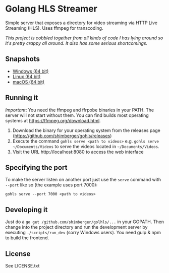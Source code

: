 # Golang HLS Streamer

Simple server that exposes a directory for video streaming via HTTP Live Streaming (HLS). Uses ffmpeg for transcoding.

*This project is cobbled together from all kinds of code I has lying around so it's pretty crappy all around. It also has some serious shortcomings.*

## Snapshots

* [Windows (64 bit)](https://s3.amazonaws.com/gohls/gohls-windows-amd64-snapshot.tar.gz)
* [Linux (64 bit)](https://s3.amazonaws.com/gohls/gohls-linux-amd64-snapshot.tar.gz)
* [macOS (64 bit)](https://s3.amazonaws.com/gohls/gohls-osx-snapshot.tar.gz)

## Running it

*Important*: You need the ffmpeg and ffrpobe binaries in your PATH. The server will not start without them. You can find builds most operating systems at https://ffmpeg.org/download.html.

1. Download the binary for your operating system from the releases page (https://github.com/shimberger/gohls/releases)
2. Execute the command `gohls serve <path to videos>` e.g. `gohls serve ~/Documents/Videos` to serve the videos located in `~/Documents/Videos`.
3. Visit the URL http://localhost:8080 to access the web interface

## Specifying the port

To make the server listen on another port just use the `serve` command with `--port` like so (the example uses port 7000):

	gohls serve --port 7000 <path to videos>

## Developing it

Just do a `go get /github.com/shimberger/golhls/...` in your GOPATH. Then change into the project directory and run the development server by executing `./scripts/run_dev` (sorry Windows users). You need gulp & npm to build the frontend.

## License

See LICENSE.txt